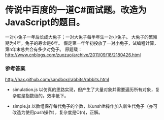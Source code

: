 # 传说中百度的一道C#面试题。改造为JavaScript的题目。 #

一对小兔子一年后长成大兔子；一对大兔子每半年生一对小兔子。
大兔子的繁殖期为4年，兔子的寿命是6年。
假定第一年年初投放了一对小兔子，试编程计算，第n年末总共会有多少对兔子。
原题载：http://www.cnblogs.com/zuozuo/archive/2011/09/18/2180426.html


### 参考答案 ###

http://hax.github.com/sandbox/rabbits/rabbits.html

* simulation.js 以仿真的思路实现，但产生了大量对象并需要遍历所有对象，复杂度是指数级的，效率低下。

* simple.js 以数组保存每代兔子的个数，以unshift操作加入新生代兔子（亦可改造为使用push操作），复杂度是O(n)，正解。